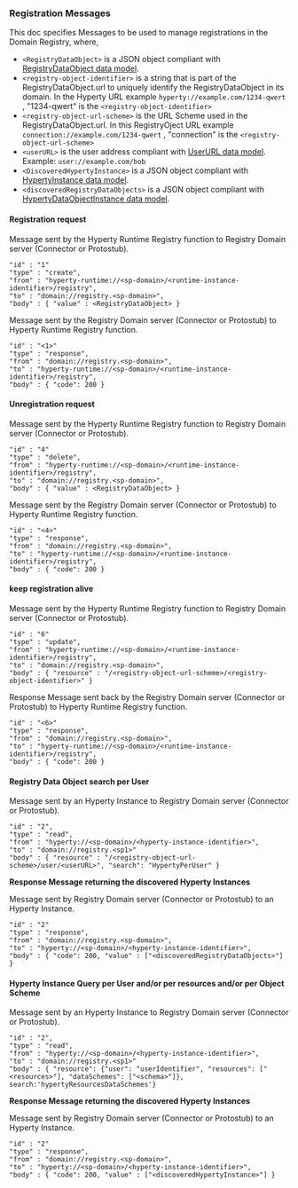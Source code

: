### Registration Messages

This doc specifies Messages to be used to manage registrations in the Domain Registry, where,

-	`<RegistryDataObject>` is a JSON object compliant with [RegistryDataObject data model](https://github.com/reTHINK-project/dev-service-framework/tree/master/docs/datamodel/hyperty-registry).
-	`<registry-object-identifier>` is a string that is part of the RegistryDataObject.url to uniquely identify the RegistryDataObject in its domain. In the Hyperty URL example `hyperty://example.com/1234-qwert` , "1234-qwert" is the `<registry-object-identifier>`
-	`<registry-object-url-scheme>` is the URL Scheme used in the RegistryDataObject.url. In this RegistryOject URL example `connection://example.com/1234-qwert` , "connection" is the `<registry-object-url-scheme>`
-	`<userURL>` is the user address compliant with [UserURL data model](https://github.com/reTHINK-project/dev-service-framework/blob/master/docs/datamodel/address/readme.md#user-url-type). Example: `user://example.com/bob`
-	`<DiscoveredHypertyInstance>` is a JSON object compliant with [HypertyInstance data model](https://github.com/reTHINK-project/dev-service-framework/tree/develop/docs/datamodel/hyperty-registry#hyperty-instance).
-	`<discoveredRegistryDataObjects>` is a JSON object compliant with [HypertyDataObjectInstance data model](https://github.com/reTHINK-project/dev-service-framework/tree/develop/docs/datamodel/hyperty-registry#hyperty-instance).

#### Registration request

Message sent by the Hyperty Runtime Registry function to Registry Domain server (Connector or Protostub).

```
"id" : "1"
"type" : "create",
"from" : "hyperty-runtime://<sp-domain>/<runtime-instance-identifier>/registry",
"to" : "domain://registry.<sp-domain>",
"body" : { "value" : <RegistryDataObject> }
```

Message sent by the Registry Domain server (Connector or Protostub) to Hyperty Runtime Registry function.

```
"id" : "<1>"
"type" : "response",
"from" : "domain://registry.<sp-domain>",
"to" : "hyperty-runtime://<sp-domain>/<runtime-instance-identifier>/registry",
"body" : { "code": 200 }
```

#### Unregistration request

Message sent by the Hyperty Runtime Registry function to Registry Domain server (Connector or Protostub).

```
"id" : "4"
"type" : "delete",
"from" : "hyperty-runtime://<sp-domain>/<runtime-instance-identifier>/registry",
"to" : "domain://registry.<sp-domain>",
"body" : { "value" : <RegistryDataObject> }
```

Message sent by the Registry Domain server (Connector or Protostub) to Hyperty Runtime Registry function.

```
"id" : "<4>"
"type" : "response",
"from" : "domain://registry.<sp-domain>",
"to" : "hyperty-runtime://<sp-domain>/<runtime-instance-identifier>/registry",
"body" : { "code": 200 }
```

#### keep registration alive

Message sent by the Hyperty Runtime Registry function to Registry Domain server (Connector or Protostub).

```
"id" : "6"
"type" : "update",
"from" : "hyperty-runtime://<sp-domain>/<runtime-instance-identifier>/registry",
"to" : "domain://registry.<sp-domain>",
"body" : { "resource" : "/<registry-object-url-scheme>/<registry-object-identifier>" }
```

Response Message sent back by the Registry Domain server (Connector or Protostub) to Hyperty Runtime Registry function.

```
"id" : "<6>"
"type" : "response",
"from" : "domain://registry.<sp-domain>",
"to" : "hyperty-runtime://<sp-domain>/<runtime-instance-identifier>/registry",
"body" : { "code": 200 }
```

#### Registry Data Object search per User

Message sent by an Hyperty Instance to Registry Domain server (Connector or Protostub).

```
"id" : "2",
"type" : "read",
"from" : "hyperty://<sp-domain>/<hyperty-instance-identifier>",
"to" : "domain://registry.<sp1>"
"body" : { "resource" : "/<registry-object-url-scheme>/user/<userURL>", "search": "HypertyPerUser" }
```

**Response Message returning the discovered Hyperty Instances**

Message sent by Registry Domain server (Connector or Protostub) to an Hyperty Instance.

```
"id" : "2"
"type" : "response",
"from" : "domain://registry.<sp-domain>",
"to" : "hyperty://<sp-domain>/<hyperty-instance-identifier>",
"body" : { "code": 200, "value" : ["<discoveredRegistryDataObjects>"] }
```

#### Hyperty Instance Query per User and/or per resources and/or per Object Scheme

Message sent by an Hyperty Instance to Registry Domain server (Connector or Protostub).

```
"id" : "2",
"type" : "read",
"from" : "hyperty://<sp-domain>/<hyperty-instance-identifier>",
"to" : "domain://registry.<sp1>"
"body" : { "resource": {"user": "userIdentifier", "resources": ["<resources>"], "dataSchemes": ["<schema>"]}, search:'hypertyResourcesDataSchemes'}
```

**Response Message returning the discovered Hyperty Instances**

Message sent by Registry Domain server (Connector or Protostub) to an Hyperty Instance.

```
"id" : "2"
"type" : "response",
"from" : "domain://registry.<sp-domain>",
"to" : "hyperty://<sp-domain>/<hyperty-instance-identifier>",
"body" : { "code": 200, "value" : ["<discoveredHypertyInstance>"] }
```
